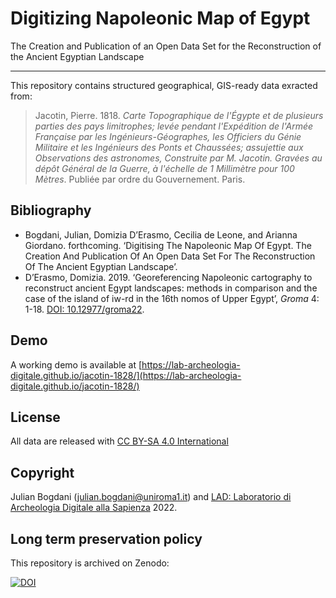 # Digitizing Napoleonic Map of Egypt
The Creation and Publication of an Open Data Set for the Reconstruction of the Ancient Egyptian Landscape

---

This repository contains structured geographical, GIS-ready data exracted from:
> Jacotin, Pierre. 1818. _Carte Topographique de l'Égypte et de plusieurs parties des pays limitrophes; levée pendant l'Expédition de l'Armée Française par les Ingénieurs-Géographes, les Officiers du Génie Militaire et les Ingénieurs des Ponts et Chaussées; assujettie aux Observations des astronomes, Construite par M. Jacotin. Gravées au dépôt Général de la Guerre, à l'échelle de 1 Millimètre pour 100 Mètres_. Publiée par ordre du Gouvernement. Paris.

## Bibliography
- Bogdani, Julian, Domizia D’Erasmo, Cecilia de Leone, and Arianna Giordano. forthcoming. ‘Digitising The Napoleonic Map Of Egypt. The Creation And Publication Of An Open Data Set For The Reconstruction Of The Ancient Egyptian Landscape’.
- D’Erasmo, Domizia. 2019. ‘Georeferencing Napoleonic cartography to reconstruct ancient Egypt landscapes: methods in comparison and the case of the island of iw-rd in the 16th nomos of Upper Egypt’, _Groma_ 4: 1-18. [DOI: 10.12977/groma22](https://dx.doi.org/10.12977/groma22).


## Demo
A working demo is available at [https://lab-archeologia-digitale.github.io/jacotin-1828/](https://lab-archeologia-digitale.github.io/jacotin-1828/)


## License
All data are released with [CC BY-SA 4.0 International](LICENSE)

## Copyright
Julian Bogdani ([julian.bogdani@uniroma1.it](mailto:julian.bogdani@uniroma1.it)) and [LAD: Laboratorio di Archeologia Digitale alla Sapienza](https://lad.saras.uniroma1.it) 2022.

## Long term preservation policy
This repository is archived on Zenodo:

[![DOI](https://zenodo.org/badge/484014787.svg)](https://zenodo.org/badge/latestdoi/484014787)

